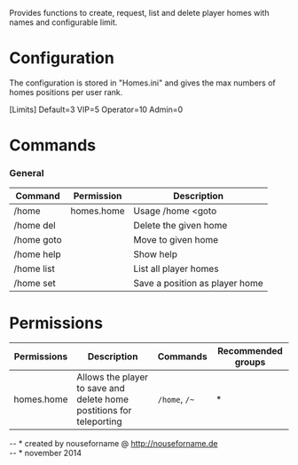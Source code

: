 

Provides functions to create, request, list and delete player homes with names and configurable limit. 	

# Configuration
The configuration is stored in "Homes.ini" and gives the max numbers of homes positions per user rank.

[Limits] 
Default=3 
VIP=5 
Operator=10 
Admin=0 			

# Commands

### General
| Command | Permission | Description |
| ------- | ---------- | ----------- |
|/home | homes.home | Usage /home <goto|set|list|delete|help> [name]|
|/home del |  | Delete the given home|
|/home goto |  | Move to given home|
|/home help |  | Show help|
|/home list |  | List all player homes|
|/home set |  | Save a position as player home|



# Permissions
| Permissions | Description | Commands | Recommended groups |
| ----------- | ----------- | -------- | ------------------ |
| homes.home | Allows the player to save and delete home postitions for teleporting | `/home`, `/~` | * |



-- * created by nouseforname @ http://nouseforname.de  
-- * november 2014
